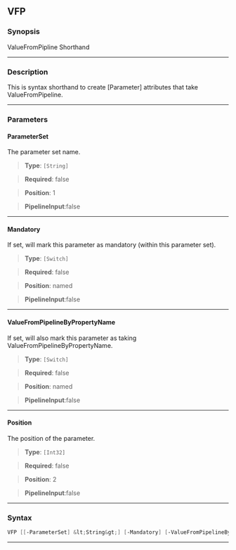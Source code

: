 
VFP
---
### Synopsis
ValueFromPipline Shorthand

---
### Description

This is syntax shorthand to create [Parameter] attributes that take ValueFromPipeline.

---
### Parameters
#### **ParameterSet**

The parameter set name.



> **Type**: ```[String]```

> **Required**: false

> **Position**: 1

> **PipelineInput**:false



---
#### **Mandatory**

If set, will mark this parameter as mandatory (within this parameter set).



> **Type**: ```[Switch]```

> **Required**: false

> **Position**: named

> **PipelineInput**:false



---
#### **ValueFromPipelineByPropertyName**

If set, will also mark this parameter as taking ValueFromPipelineByPropertyName.



> **Type**: ```[Switch]```

> **Required**: false

> **Position**: named

> **PipelineInput**:false



---
#### **Position**

The position of the parameter.



> **Type**: ```[Int32]```

> **Required**: false

> **Position**: 2

> **PipelineInput**:false



---
### Syntax
```PowerShell
VFP [[-ParameterSet] &lt;String&gt;] [-Mandatory] [-ValueFromPipelineByPropertyName] [[-Position] &lt;Int32&gt;] [&lt;CommonParameters&gt;]
```
---



